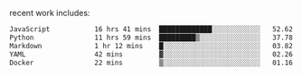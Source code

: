 
<!--<img width="1415" height="100" alt="blu" src="https://github.com/rdsilva01/rdsilva01/assets/101207588/deb060e5-d035-4f09-b511-e3f50605b207">-->

<!-- \> Enthusiastic about developing and building solutions <br>
\> Computer Science and Engineering @ UBI -->

<!-- <a href="https://www.rodrigosilva.live/">personal website</a> 🏁 -->

<!-- ![](https://komarev.com/ghpvc/?username=rdsilva01) -->

recent work includes:
<!--START_SECTION:waka-->

```txt
JavaScript           16 hrs 41 mins  █████████████░░░░░░░░░░░░   52.62 %
Python               11 hrs 59 mins  █████████▒░░░░░░░░░░░░░░░   37.78 %
Markdown             1 hr 12 mins    █░░░░░░░░░░░░░░░░░░░░░░░░   03.82 %
YAML                 42 mins         ▓░░░░░░░░░░░░░░░░░░░░░░░░   02.26 %
Docker               22 mins         ▒░░░░░░░░░░░░░░░░░░░░░░░░   01.16 %
```

<!--END_SECTION:waka-->

